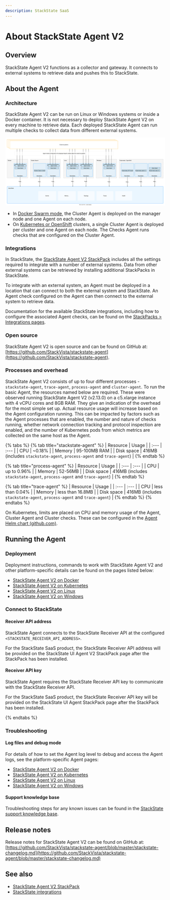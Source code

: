 ```yaml
---
description: StackState SaaS
---
```


# About StackState Agent V2

## Overview

StackState Agent V2 functions as a collector and gateway. It connects to external systems to retrieve data and pushes this to StackState.

## About the Agent

### Architecture

StackState Agent V2 can be run on Linux or Windows systems or inside a Docker container. It is not necessary to deploy StackState Agent V2 on every machine to retrieve data. Each deployed StackState Agent can run multiple checks to collect data from different external systems.

![StackState Agent architecture](../../.gitbook/assets/stackstate-agent.svg)

* In [Docker Swarm mode](docker.md#docker-swarm-mode), the Cluster Agent is deployed on the manager node and one Agent on each node.
* On [Kubernetes or OpenShift](kubernetes.md) clusters, a single Cluster Agent is deployed per cluster and one Agent on each node. The Checks Agent runs checks that are configured on the Cluster Agent.

### Integrations

In StackState, the [StackState Agent V2 StackPack](../../stackpacks/integrations/agent.md) includes all the settings required to integrate with a number of external systems. Data from other external systems can be retrieved by installing additional StackPacks in StackState.

To integrate with an external system, an Agent must be deployed in a location that can connect to both the external system and StackState. An Agent check configured on the Agent can then connect to the external system to retrieve data.

Documentation for the available StackState integrations, including how to configure the associated Agent checks, can be found on the [StackPacks &gt; Integrations pages](../../stackpacks/integrations/).

### Open source

StackState Agent V2 is open source and can be found on GitHub at: [https://github.com/StackVista/stackstate-agent](https://github.com/StackVista/stackstate-agent).

### Processes and overhead

StackState Agent V2 consists of up to four different processes - `stackstate-agent`, `trace-agent`, `process-agent` and `cluster-agent`. To run the basic Agent, the resources named below are required. These were observed running StackState Agent V2 (v2.13.0) on a c5.xlarge instance with 4 vCPU cores and 8GB RAM. They give an indication of the overhead for the most simple set up. Actual resource usage will increase based on the Agent configuration running. This can be impacted by factors such as the Agent processes that are enabled, the number and nature of checks running, whether network connection tracking and protocol inspection are enabled, and the number of Kubernetes pods from which metrics are collected on the same host as the Agent.

{% tabs %}
{% tab title="stackstate-agent" %}
| Resource | Usage |
| :--- | :--- |
| CPU | ~0.18% |
| Memory | 95-100MB RAM |
| Disk space | 416MB \(includes `stackstate-agent`, `process-agent` and `trace-agent`\) |
{% endtab %}

{% tab title="process-agent" %}
| Resource | Usage |
| :--- | :--- |
| CPU | up to 0.96% |
| Memory | 52-56MB |
| Disk space | 416MB \(includes `stackstate-agent`, `process-agent` and `trace-agent`\) |
{% endtab %}

{% tab title="trace-agent" %}
| Resource | Usage |
| :--- | :--- |
| CPU | less than 0.04% |
| Memory | less than 16.8MB |
| Disk space | 416MB \(includes `stackstate-agent`, `process-agent` and `trace-agent`\) |
{% endtab %}
{% endtabs %}

On Kubernetes, limits are placed on CPU and memory usage of the Agent, Cluster Agent and Cluster checks. These can be configured in the [Agent Helm chart \(github.com\)](https://github.com/StackVista/helm-charts/tree/master/stable/cluster-agent).

## Running the Agent

### Deployment

Deployment instructions, commands to work with StackState Agent V2 and other platform-specific details can be found on the pages listed below:

* [StackState Agent V2 on Docker](docker.md)
* [StackState Agent V2 on Kubernetes](kubernetes.md)
* [StackState Agent V2 on Linux](linux.md)
* [StackState Agent V2 on Windows](windows.md)

### Connect to StackState

#### Receiver API address

StackState Agent connects to the StackState Receiver API at the configured `<STACKSTATE_RECEIVER_API_ADDRESS>`.







For the StackState SaaS product, the StackState Receiver API address will be provided on the StackState UI Agent V2 StackPack page after the StackPack has been installed.


#### Receiver API key

StackState Agent requires the StackState Receiver API key to communicate with the StackState Receiver API.




For the StackState SaaS product, the StackState Receiver API key will be provided on the StackState UI Agent StackPack page after the StackPack has been installed.

{% endtabs %}

### Troubleshooting

#### Log files and debug mode

For details of how to set the Agent log level to debug and access the Agent logs, see the platform-specific Agent pages:

* [StackState Agent V2 on Docker](docker.md#troubleshooting)
* [StackState Agent V2 on Kubernetes](kubernetes.md#troubleshooting)
* [StackState Agent V2 on Linux](linux.md#troubleshooting)
* [StackState Agent V2 on Windows](windows.md#troubleshooting)

#### Support knowledge base

Troubleshooting steps for any known issues can be found in the [StackState support knowledge base](https://support.stackstate.com/hc/en-us/search?category=360002777619&filter_by=knowledge_base&query=agent).


## Release notes

Release notes for StackState Agent V2 can be found on GitHub at: [https://github.com/StackVista/stackstate-agent/blob/master/stackstate-changelog.md](https://github.com/StackVista/stackstate-agent/blob/master/stackstate-changelog.md)

## See also

* [StackState Agent V2 StackPack](../../stackpacks/integrations/agent.md)
* [StackState integrations](../../stackpacks/integrations/)
